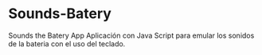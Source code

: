 # Sounds-Batery
Sounds the Batery App
Aplicación con Java Script para emular los sonidos de la bateria con el uso del teclado.
